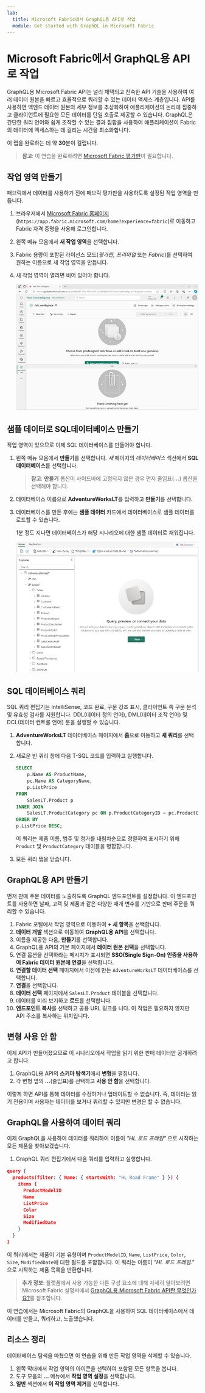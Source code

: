 ```yaml
---
lab:
  title: Microsoft Fabric에서 GraphQL용 API로 작업
  module: Get started with GraphQL in Microsoft Fabric
---
```


# Microsoft Fabric에서 GraphQL용 API로 작업

GraphQL용 Microsoft Fabric API는 널리 채택되고 친숙한 API 기술을 사용하여 여러 데이터 원본을 빠르고 효율적으로 쿼리할 수 있는 데이터 액세스 계층입니다. API를 사용하면 백엔드 데이터 원본의 세부 정보를 추상화하여 애플리케이션의 논리에 집중하고 클라이언트에 필요한 모든 데이터를 단일 호출로 제공할 수 있습니다. GraphQL은 간단한 쿼리 언어와 쉽게 조작할 수 있는 결과 집합을 사용하여 애플리케이션이 Fabric의 데이터에 액세스하는 데 걸리는 시간을 최소화합니다.

이 랩을 완료하는 데 약 **30**분이 걸립니다.

> **참고**: 이 연습을 완료하려면 [Microsoft Fabric 평가판](https://learn.microsoft.com/fabric/get-started/fabric-trial)이 필요합니다.

## 작업 영역 만들기

패브릭에서 데이터를 사용하기 전에 패브릭 평가판을 사용하도록 설정된 작업 영역을 만듭니다.

1. 브라우저에서 [Microsoft Fabric 홈페이지](https://app.fabric.microsoft.com/home?experience=fabric)(`https://app.fabric.microsoft.com/home?experience=fabric`)로 이동하고 Fabric 자격 증명을 사용해 로그인합니다.
1. 왼쪽 메뉴 모음에서 **새 작업 영역**을 선택합니다.
1. Fabric 용량이 포함된 라이선스 모드(*평가판*, *프리미엄* 또는 *Fabric*)를 선택하여 원하는 이름으로 새 작업 영역을 만듭니다.
1. 새 작업 영역이 열리면 비어 있어야 합니다.

    ![Fabric의 빈 작업 영역 스크린샷.](./Images/new-workspace.png)

## 샘플 데이터로 SQL데이터베이스 만들기

작업 영역이 있으므로 이제 SQL 데이터베이스를 만들어야 합니다.

1. 왼쪽 메뉴 모음에서 **만들기**를 선택합니다. *새* 페이지의 *데이터베이스* 섹션에서 **SQL 데이터베이스**를 선택합니다.

    >**참고**: **만들기** 옵션이 사이드바에 고정되지 않은 경우 먼저 줄임표(**...**) 옵션을 선택해야 합니다.

1. 데이터베이스 이름으로 **AdventureWorksLT**를 입력하고 **만들기**를 선택합니다.
1. 데이터베이스를 만든 후에는 **샘플 데이터** 카드에서 데이터베이스로 샘플 데이터를 로드할 수 있습니다.

    1분 정도 지나면 데이터베이스가 해당 시나리오에 대한 샘플 데이터로 채워집니다.

    ![샘플 데이터가 로드된 새 데이터베이스의 스크린샷.](./Images/sql-database-sample.png)

## SQL 데이터베이스 쿼리

SQL 쿼리 편집기는 IntelliSense, 코드 완료, 구문 강조 표시, 클라이언트 쪽 구문 분석 및 유효성 검사를 지원합니다. DDL(데이터 정의 언어), DML(데이터 조작 언어) 및 DCL(데이터 컨트롤 언어) 문을 실행할 수 있습니다.

1. **AdventureWorksLT** 데이터베이스 페이지에서 **홈**으로 이동하고 **새 쿼리**를 선택합니다.
1. 새로운 빈 쿼리 창에 다음 T-SQL 코드를 입력하고 실행합니다.

    ```sql
    SELECT 
        p.Name AS ProductName,
        pc.Name AS CategoryName,
        p.ListPrice
    FROM 
        SalesLT.Product p
    INNER JOIN 
        SalesLT.ProductCategory pc ON p.ProductCategoryID = pc.ProductCategoryID
    ORDER BY 
    p.ListPrice DESC;
    ```
    
    이 쿼리는 제품 이름, 범주 및 정가를 내림차순으로 정렬하여 표시하기 위해 `Product` 및 `ProductCategory` 테이블을 병합합니다.

1. 모든 쿼리 탭을 닫습니다.

## GraphQL용 API 만들기

먼저 판매 주문 데이터를 노출하도록 GraphQL 엔드포인트를 설정합니다. 이 엔드포인트를 사용하면 날짜, 고객 및 제품과 같은 다양한 매개 변수를 기반으로 판매 주문을 쿼리할 수 있습니다.

1. Fabric 포털에서 작업 영역으로 이동하여 **+ 새 항목**을 선택합니다.
1. **데이터 개발** 섹션으로 이동하여 **GraphQL용 API**를 선택합니다.
1. 이름을 제공한 다음, **만들기**를 선택합니다.
1. GraphQL용 API의 기본 페이지에서 **데이터 원본 선택**을 선택합니다.
1. 연결 옵션을 선택하라는 메시지가 표시되면 **SSO(Single Sign-On) 인증을 사용하여 Fabric 데이터 원본에 연결**을 선택합니다.
1. **연결할 데이터 선택** 페이지에서 이전에 만든 `AdventureWorksLT` 데이터베이스를 선택합니다.
1. **연결**을 선택합니다.
1. **데이터 선택** 페이지에서 `SalesLT.Product` 테이블을 선택합니다. 
1. 데이터를 미리 보기하고 **로드**를 선택합니다.
1. **엔드포인트 복사**를 선택하고 공용 URL 링크를 니다. 이 작업은 필요하지 않지만 API 주소를 복사하는 위치입니다.

## 변형 사용 안 함

이제 API가 만들어졌으므로 이 시나리오에서 작업을 읽기 위한 판매 데이터만 공개하려고 합니다.

1. GraphQL용 API의 **스키마 탐색기**에서 **변형**을 펼칩니다.
1. 각 변형 옆의 **...**(줄임표)를 선택하고 **사용 안 함**을 선택합니다.

이렇게 하면 API를 통해 데이터를 수정하거나 업데이트할 수 없습니다. 즉, 데이터는 읽기 전용이며 사용자는 데이터를 보거나 쿼리할 수 있지만 변경은 할 수 없습니다.

## GraphQL을 사용하여 데이터 쿼리

이제 GraphQL을 사용하여 데이터를 쿼리하여 이름이 *"HL 로드 프레임"* 으로 시작하는 모든 제품을 찾아보겠습니다.

1. GraphQL 쿼리 편집기에서 다음 쿼리를 입력하고 실행합니다.

```json
query {
  products(filter: { Name: { startsWith: "HL Road Frame" } }) {
    items {
      ProductModelID
      Name
      ListPrice
      Color
      Size
      ModifiedDate
    }
  }
}
```

이 쿼리에서는 제품이 기본 유형이며 `ProductModelID`, `Name`, `ListPrice`, `Color`, `Size`, `ModifiedDate`에 대한 필드를 포함합니다. 이 쿼리는 이름이 *"HL 로드 프레임."* 으로 시작하는 제품 목록을 반환합니다.

> **추가 정보**: 플랫폼에서 사용 가능한 다른 구성 요소에 대해 자세히 알아보려면 Microsoft Fabric 설명서에서 [GraphQL용 Microsoft Fabric API란 무엇인가요?](https://learn.microsoft.com/fabric/data-engineering/api-graphql-overview)를 참조합니다.

이 연습에서는 Microsoft Fabric의 GraphQL을 사용하여 SQL 데이터베이스에서 데이터를 만들고, 쿼리하고, 노출했습니다.

## 리소스 정리

데이터베이스 탐색을 마쳤으면 이 연습을 위해 만든 작업 영역을 삭제할 수 있습니다.

1. 왼쪽 막대에서 작업 영역의 아이콘을 선택하여 포함된 모든 항목을 봅니다.
2. 도구 모음의 **...** 메뉴에서 **작업 영역 설정**을 선택합니다.
3. **일반** 섹션에서 **이 작업 영역 제거**를 선택합니다.

